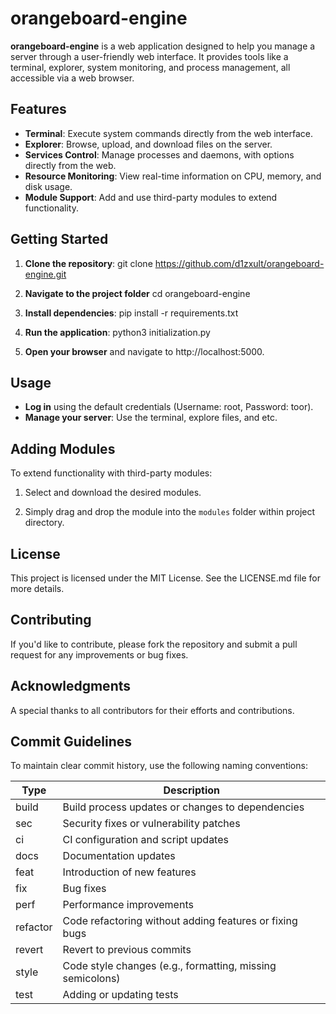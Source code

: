 # orangeboard-engine

**orangeboard-engine** is a web application designed to help you manage a server through a user-friendly web interface. It provides tools like a terminal, explorer, system monitoring, and process management, all accessible via a web browser.

## Features

- **Terminal**: Execute system commands directly from the web interface.
- **Explorer**: Browse, upload, and download files on the server.
- **Services Control**: Manage processes and daemons, with options directly from the web.
- **Resource Monitoring**: View real-time information on CPU, memory, and disk usage.
- **Module Support**: Add and use third-party modules to extend functionality.

## Getting Started

1. **Clone the repository**:
   git clone https://github.com/d1zxult/orangeboard-engine.git

2. **Navigate to the project folder**
   cd orangeboard-engine

3. **Install dependencies**:
   pip install -r requirements.txt

4. **Run the application**:
   python3 initialization.py

5. **Open your browser** and navigate to http://localhost:5000.

## Usage

- **Log in** using the default credentials (Username: root, Password: toor).
- **Manage your server**: Use the terminal, explore files, and etc.

## Adding Modules

To extend functionality with third-party modules:

1. Select and download the desired modules.

2. Simply drag and drop the module into the `modules` folder within project directory.

## License

This project is licensed under the MIT License. See the LICENSE.md file for more details.

## Contributing

If you'd like to contribute, please fork the repository and submit a pull request for any improvements or bug fixes.

## Acknowledgments

A special thanks to all contributors for their efforts and contributions.

## Commit Guidelines

To maintain clear commit history, use the following naming conventions:

| Type     | Description                                                      |
|----------|------------------------------------------------------------------|
| build    | Build process updates or changes to dependencies                 |
| sec      | Security fixes or vulnerability patches                          |
| ci       | CI configuration and script updates                              |
| docs     | Documentation updates                                            |
| feat     | Introduction of new features                                     |
| fix      | Bug fixes                                                        |
| perf     | Performance improvements                                         |
| refactor | Code refactoring without adding features or fixing bugs          |
| revert   | Revert to previous commits                                       |
| style    | Code style changes (e.g., formatting, missing semicolons)        |
| test     | Adding or updating tests                                         |
